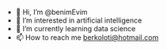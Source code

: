 - 👋 Hi, I’m @benimEvim
- 👀 I’m interested in artificial intelligence
- 🌱 I’m currently learning data science
- 📫 How to reach me berkoloti@hotmail.com


